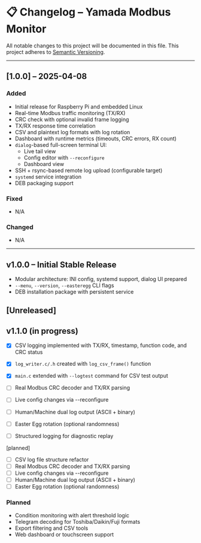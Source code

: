 # 📋 Changelog – Yamada Modbus Monitor

All notable changes to this project will be documented in this file.
This project adheres to [Semantic Versioning](https://semver.org/spec/v2.0.0.html).

---

## [1.0.0] – 2025-04-08
### Added
- Initial release for Raspberry Pi and embedded Linux
- Real-time Modbus traffic monitoring (TX/RX)
- CRC check with optional invalid frame logging
- TX/RX response time correlation
- CSV and plaintext log formats with log rotation
- Dashboard with runtime metrics (timeouts, CRC errors, RX count)
- `dialog`-based full-screen terminal UI:
  - Live tail view
  - Config editor with `--reconfigure`
  - Dashboard view
- SSH + rsync-based remote log upload (configurable target)
- `systemd` service integration
- DEB packaging support

### Fixed
- N/A

### Changed
- N/A

---

## v1.0.0 – Initial Stable Release
- Modular architecture: INI config, systemd support, dialog UI prepared
- `--menu`, `--version`, `--easteregg` CLI flags
- DEB installation package with persistent service

## [Unreleased]

## v1.1.0 (in progress)

- [x] CSV logging implemented with TX/RX, timestamp, function code, and CRC status
- [x] `log_writer.c/.h` created with `log_csv_frame()` function
- [x] `main.c` extended with `--logtest` command for CSV test output
- [ ] Real Modbus CRC decoder and TX/RX parsing
- [ ] Live config changes via --reconfigure
- [ ] Human/Machine dual log output (ASCII + binary)
- [ ] Easter Egg rotation (optional randomness)
- [ ] Structured logging for diagnostic replay


[planned]

- [ ] CSV log file structure refactor
- [ ] Real Modbus CRC decoder and TX/RX parsing
- [ ] Live config changes via --reconfigure
- [ ] Human/Machine dual log output (ASCII + binary)
- [ ] Easter Egg rotation (optional randomness)

### Planned
- Condition monitoring with alert threshold logic
- Telegram decoding for Toshiba/Daikin/Fuji formats
- Export filtering and CSV tools
- Web dashboard or touchscreen support

